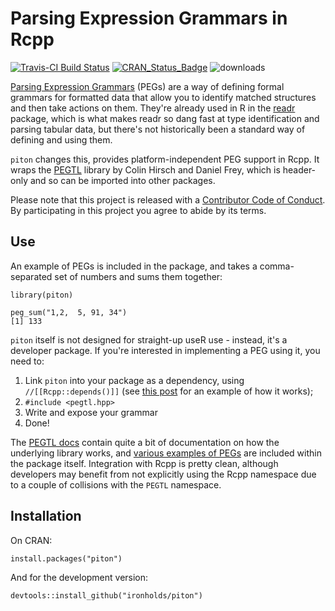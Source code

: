 # Parsing Expression Grammars in Rcpp
[![Travis-CI Build Status](https://travis-ci.org/Ironholds/piton.svg?branch=master)](https://travis-ci.org/Ironholds/piton) [![CRAN_Status_Badge](http://www.r-pkg.org/badges/version/piton)](https://cran.r-project.org/package=piton) ![downloads](http://cranlogs.r-pkg.org/badges/grand-total/piton)

[Parsing Expression Grammars](https://en.wikipedia.org/wiki/Parsing_expression_grammar) (PEGs) are a way of defining formal grammars for formatted data that allow you to identify matched structures and then take actions on them. They're already used in R in the [readr](https://github.com/tidyverse/readr) package, which is what makes readr so dang fast at type identification and parsing tabular data, but there's not historically been a standard way of defining and using them.

`piton` changes this, provides platform-independent PEG support in Rcpp. It wraps the [PEGTL](https://github.com/taocpp/PEGTL) library by Colin Hirsch and Daniel Frey, which is header-only and so can be imported into other packages.

Please note that this project is released with a [Contributor Code of Conduct](https://github.com/Ironholds/piton/blob/master/CONDUCT.md). By participating in this project you agree to abide by its terms.

## Use

An example of PEGs is included in the package, and takes a comma-separated set of
numbers and sums them together:

```
library(piton)

peg_sum("1,2,  5, 91, 34")
[1] 133
```

`piton` itself is not designed for straight-up useR use - instead, it's a developer package. If you're interested in implementing a PEG using it, you need to:

1. Link `piton` into your package as a dependency, using `//[[Rcpp::depends()]]` (see [this post](https://gallery.rcpp.org/articles/a-first-boost-example/) for an example of how it works);
2. `#include <pegtl.hpp>`
3. Write and expose your grammar
4. Done!

The [PEGTL docs](https://github.com/taocpp/PEGTL/blob/master/doc/README.md) contain quite a bit of documentation on how the underlying library works, and [various examples of PEGs](https://github.com/taocpp/PEGTL/blob/master/doc/Contrib-and-Examples.md) are included within the package itself. Integration with Rcpp is pretty clean, although developers may benefit from not explicitly using the Rcpp namespace due to a couple of collisions with the `PEGTL` namespace.

## Installation

On CRAN:

```
install.packages("piton")
```

And for the development version:

```
devtools::install_github("ironholds/piton")
```
